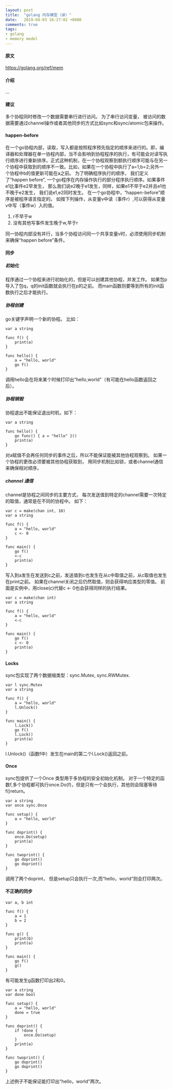 ```yaml
---
layout: post
title:  "golang 内存模型（译）"
date:   2019-04-03 16:27:02 +0800
comments: true
tags:
- golang
- memory model
---
```


#### 原文
https://golang.org/ref/mem

#### 介绍
...
#### 建议
多个协程同时修改一个数据需要串行进行访问。
为了串行访问变量， 被访问的数据需要通过channel操作或者其他同步的方式比如sync和sync/atomic包来操作。
#### happen-before
在一个go协程内部，读取，写入都是按照程序预先指定的顺序来进行的。即，编译器和处理器在单一协程内部，当不会影响到协程程序的执行，有可能会对读写执行顺序进行重新排序。正式这种机制，在一个协程观察到额执行顺序可能与在另一个协程中获取到的顺序不一致。比如，如果在一个协程中执行了a=1;b=2;另外一个协程中b的值更新可能在a之前。
为了明确程序执行的顺序， 我们定义了“happen before”, 一个go程序在内存操作执行的部分程序执行顺序。如果事件e1比事件e2早发生， 那么我们说e2晚于e1发生，同样，如果e1不早于e2并且e1也不晚于e2发生， 我们说e1,e2同时发生。
在一个go协程中，“happen-before”顺序是被程序语言指定的。
如按下列操作，从变量v中读（事件r）,可以获得从变量v中写（事件w）入的值。
1. r不早于w
2. 没有其他写事件发生晚于w,早于r

同一协程内部没有并行，当多个协程访问同一个共享变量v时，必须使用同步机制来确保“happen before”条件。

#### 同步
##### 初始化
程序通过一个协程来进行初始化的，但是可以创建其他协程，并发工作。
如果包p导入了包q，q的init函数就会执行在p的之前。
而main函数则要等到所有的init函数执行之后才能执行。
##### 协程创建
go关键字声明一个新的协程。
比如：

```
var a string

func f() {
	print(a)
}

func hello() {
	a = "hello, world"
	go f()
}
```

调用hello会在将来某个时候打印出“hello,world”（有可能在hello函数返回之后）。
##### 协程销毁
协程退出不能保证退出时机，如下：

```
var a string

func hello() {
	go func() { a = "hello" }()
	print(a)
}
```

对a赋值不会再任何同步的事件之后，所以不能保证能被其他协程观察到。
如果一个协程的更改必须要被其他协程获取到， 用同步机制比如锁，或者channel通信来确保相对顺序。
##### channel 通信
channel是协程之间同步的主要方式， 每次发送值到特定的channel需要一次特定的取值，通常是在不同的协程中。
如下：

```
var c = make(chan int, 10)
var a string

func f() {
	a = "hello, world"
	c <- 0
}

func main() {
	go f()
	<-c
	print(a)
}
```

写入到a发生在发送到c之前，发送值到c也发生在从c中取值之前，从c取值也发生在print之前。
如果在channel关闭之后仍然取值，则会获得响应类型的零值。
前面是实例中，用close(c)代替c <- 0也会获得同样的执行结果。

```
var c = make(chan int)
var a string

func f() {
	a = "hello, world"
	<-c
}

func main() {
	go f()
	c <- 0
	print(a)
}
```

#### Locks
sync包实现了两个数据缩类型：sync.Mutex, sync.RWMutex.

```
var l sync.Mutex
var a string

func f() {
	a = "hello, world"
	l.Unlock()
}

func main() {
	l.Lock()
	go f()
	l.Lock()
	print(a)
}
```

l.Unlock()（函数f中）发生在main的第二个l.Lock()返回之前。

#### Once
sync包提供了一个Once 类型用于多协程的安全初始化机制。
对于一个特定的函数f,多个协程都可执行once.Do(f)，但是只有一个会执行，其他则会阻塞等待f()return。

```
var a string
var once sync.Once

func setup() {
	a = "hello, world"
}

func doprint() {
	once.Do(setup)
	print(a)
}

func twoprint() {
	go doprint()
	go doprint()
}
```

调用了两个doprint， 但是setup只会执行一次,而“hello，world”则会打印两次。

#### 不正确的同步

```
var a, b int

func f() {
	a = 1
	b = 2
}

func g() {
	print(b)
	print(a)
}

func main() {
	go f()
	g()
}
```

有可能发生g函数打印出2和0。

```
var a string
var done bool

func setup() {
	a = "hello, world"
	done = true
}

func doprint() {
	if !done {
		once.Do(setup)
	}
	print(a)
}

func twoprint() {
	go doprint()
	go doprint()
}
```

上述例子不能保证能打印出“hello，world"两次。
